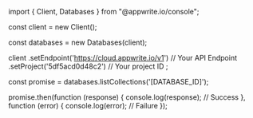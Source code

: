 import { Client,  Databases } from "@appwrite.io/console";

const client = new Client();

const databases = new Databases(client);

client
    .setEndpoint('https://cloud.appwrite.io/v1') // Your API Endpoint
    .setProject('5df5acd0d48c2') // Your project ID
;

const promise = databases.listCollections('[DATABASE_ID]');

promise.then(function (response) {
    console.log(response); // Success
}, function (error) {
    console.log(error); // Failure
});